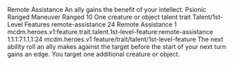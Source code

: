 <ability>
  <name>Remote Assistance</name>
  <flavor>An ally gains the benefit of your intellect.</flavor>
  <keywords>
    <keyword>Psionic</keyword>
    <keyword>Ranged</keyword>
  </keywords>
  <type>Maneuver</type>
  <distance>Ranged 10</distance>
  <target>One creature or object</target>
  <metadata>
    <class>talent</class>
    <feature_type>trait</feature_type>
    <file_dpath>Talent/1st-Level Features</file_dpath>
    <item_id>remote-assistance</item_id>
    <item_index>24</item_index>
    <item_name>Remote Assistance</item_name>
    <level>1</level>
    <scc>mcdm.heroes.v1:feature.trait.talent.1st-level-feature:remote-assistance</scc>
    <scdc>1.1.1:7.1.1.1:24</scdc>
    <source>mcdm.heroes.v1</source>
    <type>feature/trait/talent/1st-level-feature</type>
  </metadata>
  <effects>
    <effect type="mundane">The next ability roll an ally makes against the target before the start of your next turn gains an edge.</effect>
    <effect type="mundane" cost="Spend 1 Clarity">You target one additional creature or object.</effect>
  </effects>
</ability>
